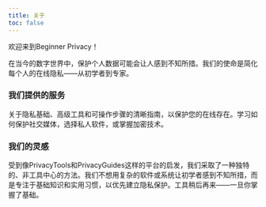 ```yaml
---
title: 关于
toc: false
---
```

欢迎来到Beginner Privacy！ 

在当今的数字世界中，保护个人数据可能会让人感到不知所措。我们的使命是简化每个人的在线隐私——从初学者到专家。

### 我们提供的服务
关于隐私基础、高级工具和可操作步骤的清晰指南，以保护您的在线存在。学习如何保护社交媒体，选择私人软件，或掌握加密技术。

### 我们的灵感
受到像PrivacyTools和PrivacyGuides这样的平台的启发，我们采取了一种独特的、非工具中心的方法。我们不想用复杂的软件或系统让初学者感到不知所措，而是专注于基础知识和实用习惯，以优先建立隐私保护。工具稍后再来——一旦你掌握了基础。